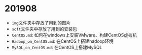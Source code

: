# 201908
- `img`文件夹中存放了用到的图片
- `soft`文件夹中存放了用到的安装包
- `CentOS.md`: 如何在windows上安装VMware、构建CentOS虚拟机
- `Hadoop_on_CentOS.md`: 在CentOS上搭建hadoop环境
- `MySQL_on_CentOS.md`: 在CentOS上搭建MySQL
